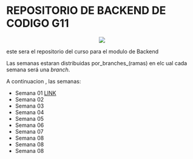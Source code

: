 # REPOSITORIO DE BACKEND  DE CODIGO G11
<p align ="center">
<img src="https://assets.website-files.com/624b2bd5b7be89e20392d489/624b37b08ca87609798e03a6_codigo-logo-blanco.svg">
</p>

este sera el repositorio del curso para el modulo de Backend

Las semanas estaran distribuidas por_branches_(ramas) en elc ual cada semana será una _branch_.

A continuacion , las semanas:

- Semana 01 [LINK]()
- Semana 02
- Semana 03
- Semana 04
- Semana 05
- Semana 06
- Semana 07
- Semana 08
- Semana 08
- Semana 08
